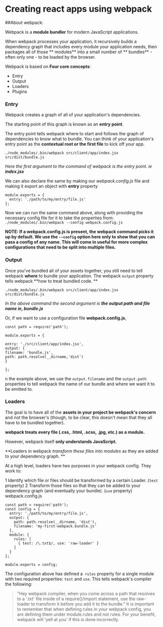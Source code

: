 # Creating react apps using webpack 


##About webpack:

Webpack is a **module bundler** for modern JavaScript applications.

 When webpack processes your application, it recursively builds a dependency graph that includes every module your application needs, then packages all of those ** modules**  into a small number of ** bundles**  - often only one - to be loaded by the browser.

Webpack is based on **Four core concepts**:

* Entry
* Output
* Loaders
* Plugins


### Entry

Webpack creates a graph of all of your application's dependencies.

 The starting point of this graph is known as an **entry point**.
 
  The entry point tells webpack where to start and follows the graph of dependencies to know what to bundle. 
  You can think of your application's entry point as the **contextual root or the first file** to kick off your app.
  
`./node_modules/.bin/webpack src/client/app/index.jsx src/dist/bundle.js`

*Here the first argument to the command of webpack is the entry point. ie **index.jsx*** 

We can also declare the same by making our *webpack.config.js* file and making it export an object with **entry** property

```
module.exports = {
  entry: './path/to/my/entry/file.js'
};
```
Now we can run the same command above, along with providing the necessary config file for it to take the properties from:
`./node_modules/.bin/webpack --config webpack.config.js `

**NOTE: If a webpack.config.js is present, the webpack command picks it up by default. We use the `--config` option here only to show that you can pass a config of any name. This will come in useful for more complex configurations that need to be split into multiple files.**

### Output

Once you've bundled all of your assets together, you still need to tell webpack **where** to bundle your application. The webpack `output` property tells webpack  **how to treat bundled code. **

`./node_modules/.bin/webpack src/client/app/index.jsx src/dist/bundle.js` 

*In the above command the second argument is **the output path and file name ie, bundle.js***

Or, if we want to use a configuration file **webpack.config.js**,
```
const path = require('path');

module.exports = {

entry: './src/client/app/index.jsx',
output: {
filename: 'bundle.js',
path: path.resolve(__dirname,'dist')
}

};

```

n the example above, we use the `output.filename` and the `output.path` properties to tell webpack the name of our bundle and where we want it to be emitted to.

### Loaders

The goal is to have all of the **assets in your project be webpack's concern** and not the browser's (though, to be clear, this doesn't mean that they all have to be bundled together). 

**webpack treats every file (.css, .html, .scss, .jpg, etc.) as a module.**

 However, webpack itself **only understands JavaScript.**

 **Loaders in webpack *transform these files into modules* as they are added to your dependency graph. **

At a high level, loaders have two purposes in your webpack config. They work to:

1 Identify which file or files should be transformed by a certain Loader. (`test` property)
2 Transform those files so that they can be added to your dependency graph (and eventually your bundle). (`use` property)
webpack.config.js

```
const path = require('path');
const config = {
  entry: './path/to/my/entry/file.js',
  output: {
    path: path.resolve(__dirname, 'dist'),
    filename: 'my-first-webpack.bundle.js'
  },
  module: {
    rules: [
      { test: /\.txt$/, use: 'raw-loader' }
    ]
  }
};

module.exports = config;
```
The configuration above has defined a` rules` property for a single module with two required properties: `test` and `use`. This tells webpack's compiler the following:

>"Hey webpack compiler, when you come across a path that resolves to a '.txt' file inside of a require()/import statement, use the raw-loader to transform it before you add it to the bundle."
It is important to remember that when defining rules in your webpack config, you are defining them under module.rules and not rules. For your benefit, webpack will 'yell at you' if this is done incorrectly.





